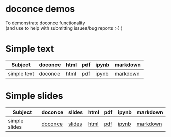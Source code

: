 # doconce demos

To demonstrate doconce functionality  
(and use to help with submitting issues/bug reports :-) )

# Simple text

|Subject|doconce|html|pdf|ipynb|markdown|
|-------|-------|----|---|-----|--------|
|simple text|[doconce](text1/text1.do.txt)|[html](text1/text1.html)|[pdf](text1/text1.pdf)|[ipynb](text1/text1.do.txt)|[markdown](text1/text1.md)|

# Simple slides

|Subject|doconce | slides|html|pdf|ipynb|markdown|
|-------|-------|-------|----|---|-----|--------|
|simple slides|[doconce](text1/text1.do.txt)|[slides](slide1/slide1.slides.html)|[html](text1/text1.html)|[pdf](text1/text1.pdf)|[ipynb](text1/text1.do.txt)|[markdown](text1/text1.md)|
